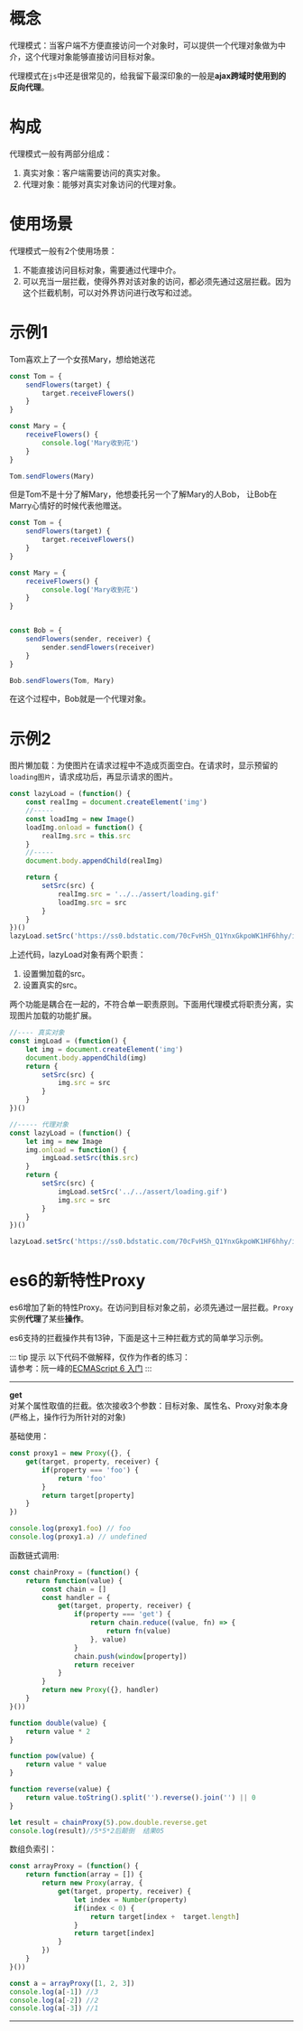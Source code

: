 # 概念
代理模式：当客户端不方便直接访问一个对象时，可以提供一个代理对象做为中介，这个代理对象能够直接访问目标对象。

代理模式在`js`中还是很常见的，给我留下最深印象的一般是**ajax跨域时使用到的反向代理**。


# 构成
代理模式一般有两部分组成：
1. 真实对象：客户端需要访问的真实对象。
2. 代理对象：能够对真实对象访问的代理对象。


# 使用场景
代理模式一般有2个使用场景：
1. 不能直接访问目标对象，需要通过代理中介。
2. 可以充当一层拦截，使得外界对该对象的访问，都必须先通过这层拦截。因为这个拦截机制，可以对外界访问进行改写和过滤。


# 示例1
Tom喜欢上了一个女孩Mary，想给她送花
```js
const Tom = {
    sendFlowers(target) {
        target.receiveFlowers()
    }
}

const Mary = {
    receiveFlowers() {
        console.log('Mary收到花')
    }
}

Tom.sendFlowers(Mary)
```

但是Tom不是十分了解Mary，他想委托另一个了解Mary的人Bob， 让Bob在Marry心情好的时候代表他赠送。
```js
const Tom = {
    sendFlowers(target) {
        target.receiveFlowers()
    }
}

const Mary = {
    receiveFlowers() {
        console.log('Mary收到花')
    }
}


const Bob = {
    sendFlowers(sender, receiver) {
        sender.sendFlowers(receiver)
    }
}

Bob.sendFlowers(Tom, Mary)
```
在这个过程中，Bob就是一个代理对象。


# 示例2
图片懒加载：为使图片在请求过程中不造成页面空白。在请求时，显示预留的`loading图片`，请求成功后，再显示请求的图片。
```js
const lazyLoad = (function() {
    const realImg = document.createElement('img')
    //-----
    const loadImg = new Image()
    loadImg.onload = function() {
        realImg.src = this.src
    }
    //-----
    document.body.appendChild(realImg)

    return {
        setSrc(src) {
            realImg.src = '../../assert/loading.gif'
            loadImg.src = src
        }
    }
})()
lazyLoad.setSrc('https://ss0.bdstatic.com/70cFvHSh_Q1YnxGkpoWK1HF6hhy/it/u=2329667634,3759844774&fm=26&gp=0.jpg') 
```
上述代码，lazyLoad对象有两个职责：
1. 设置懒加载的src。
2. 设置真实的src。

两个功能是耦合在一起的，不符合单一职责原则。下面用代理模式将职责分离，实现图片加载的功能扩展。
```js
//---- 真实对象
const imgLoad = (function() {
    let img = document.createElement('img')
    document.body.appendChild(img)
    return {
        setSrc(src) {
            img.src = src
        }
    }
})()

//----- 代理对象
const lazyLoad = (function() {
    let img = new Image
    img.onload = function() {
        imgLoad.setSrc(this.src)
    }
    return {
        setSrc(src) {
            imgLoad.setSrc('../../assert/loading.gif')
            img.src = src
        }
    }
})()

lazyLoad.setSrc('https://ss0.bdstatic.com/70cFvHSh_Q1YnxGkpoWK1HF6hhy/it/u=2329667634,3759844774&fm=26&gp=0.jpg')
```

# es6的新特性Proxy
es6增加了新的特性Proxy。在访问到目标对象之前，必须先通过一层拦截。`Proxy`实例**代理**了某些**操作**。

es6支持的拦截操作共有13钟，下面是这十三种拦截方式的简单学习示例。

::: tip 提示
以下代码不做解释，仅作为作者的练习：      
请参考：阮一峰的[ECMAScript 6 入门](http://es6.ruanyifeng.com/#docs/proxy)
:::


* * *
**get**      
对某个属性取值的拦截。依次接收3个参数：目标对象、属性名、Proxy对象本身(严格上，操作行为所针对的对象)

基础使用：
```js
const proxy1 = new Proxy({}, {
    get(target, property, receiver) {
        if(property === 'foo') {
            return 'foo'
        }
        return target[property]
    }
})

console.log(proxy1.foo) // foo
console.log(proxy1.a) // undefined
```

函数链式调用:
```js
const chainProxy = (function() {
    return function(value) {
        const chain = []
        const handler = {
            get(target, property, receiver) {
                if(property === 'get') {
                    return chain.reduce((value, fn) => {
                        return fn(value)
                    }, value)
                }         
                chain.push(window[property])   
                return receiver
            }
        }
        return new Proxy({}, handler)
    }
}())

function double(value) {
    return value * 2
}

function pow(value) {
    return value * value
}  

function reverse(value) {
    return value.toString().split('').reverse().join('') || 0
}

let result = chainProxy(5).pow.double.reverse.get 
console.log(result)//5*5*2后颠倒  结果05
```

数组负索引：
```js
const arrayProxy = (function() {
    return function(array = []) {
        return new Proxy(array, {
            get(target, property, receiver) {
                let index = Number(property)
                if(index < 0) {
                    return target[index +  target.length]
                }
                return target[index]
            }
        })
    }
}())

const a = arrayProxy([1, 2, 3])
console.log(a[-1]) //3
console.log(a[-2]) //2
console.log(a[-3]) //1
```

* * *


